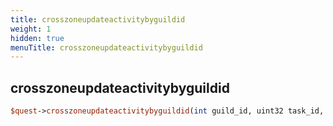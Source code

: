 ```yaml
---
title: crosszoneupdateactivitybyguildid
weight: 1
hidden: true
menuTitle: crosszoneupdateactivitybyguildid
---
```

## crosszoneupdateactivitybyguildid
```perl
$quest->crosszoneupdateactivitybyguildid(int guild_id, uint32 task_id, int activity_id, int activity_count)
```